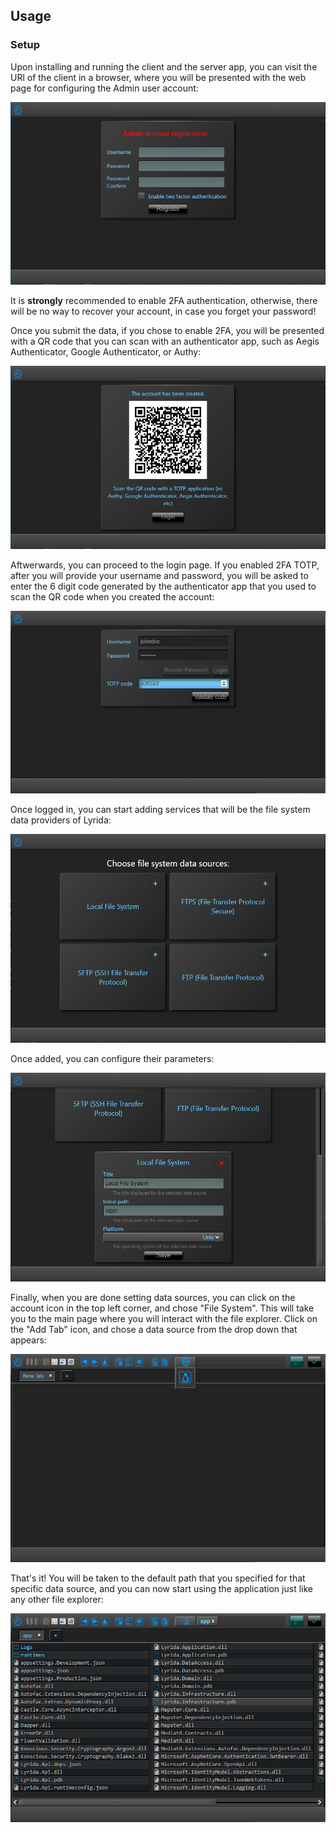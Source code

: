 ## Usage ##

### Setup ###

Upon installing and running the client and the server app, you can visit the URl of the client in a browser, where you will be presented with the web page for configuring the Admin user account:

![Admin account registration](../documents/screenshots/002.png)

It is **strongly** recommended to enable 2FA authentication, otherwise, there will be no way to recover your account, in case you forget your password!

Once you submit the data, if you chose to enable 2FA, you will be presented with a QR code that you can scan with an authenticator app, such as Aegis Authenticator, Google Authenticator, or Authy:

![2FA TOTP QR Code](../documents/screenshots/003.png)

Aftwerwards, you can proceed to the login page. If you enabled 2FA TOTP, after you will provide your username and password, you will be asked to enter the 6 digit code generated by the authenticator app that you used to scan the QR code when you created the account:

![2FA TOTP Login](../documents/screenshots/004.png)

Once logged in, you can start adding services that will be the file system data providers of Lyrida:

![Lyrida platforms](../documents/screenshots/005.png)

Once added, you can configure their parameters:

![Lyrida platforms](../documents/screenshots/006.png)

Finally, when you are done setting data sources, you can click on the account icon in the top left corner, and chose "File System". This will take you to the main page where you will interact with the file explorer. Click on the "Add Tab" icon, and chose a data source from the drop down that appears:

![Lyrida platforms](../documents/screenshots/007.png)

That's it! You will be taken to the default path that you specified for that specific data source, and you can now start using the application just like any other file explorer:

![Lyrida platforms](../documents/screenshots/008.png)